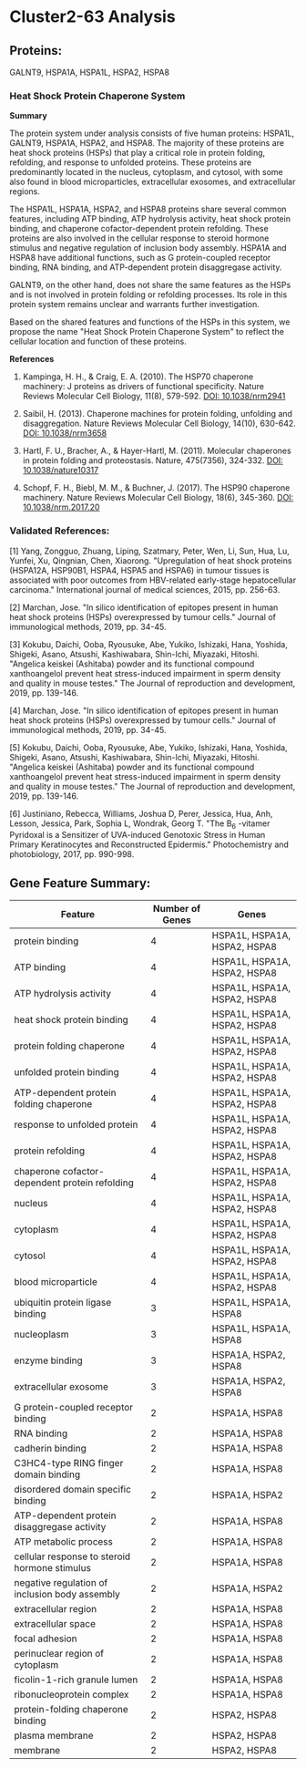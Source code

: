 # Cluster2-63 Analysis

## Proteins: 

GALNT9, HSPA1A, HSPA1L, HSPA2, HSPA8

### Heat Shock Protein Chaperone System

**Summary**

The protein system under analysis consists of five human proteins: HSPA1L, GALNT9, HSPA1A, HSPA2, and HSPA8. The majority of these proteins are heat shock proteins (HSPs) that play a critical role in protein folding, refolding, and response to unfolded proteins. These proteins are predominantly located in the nucleus, cytoplasm, and cytosol, with some also found in blood microparticles, extracellular exosomes, and extracellular regions.

The HSPA1L, HSPA1A, HSPA2, and HSPA8 proteins share several common features, including ATP binding, ATP hydrolysis activity, heat shock protein binding, and chaperone cofactor-dependent protein refolding. These proteins are also involved in the cellular response to steroid hormone stimulus and negative regulation of inclusion body assembly. HSPA1A and HSPA8 have additional functions, such as G protein-coupled receptor binding, RNA binding, and ATP-dependent protein disaggregase activity.

GALNT9, on the other hand, does not share the same features as the HSPs and is not involved in protein folding or refolding processes. Its role in this protein system remains unclear and warrants further investigation.

Based on the shared features and functions of the HSPs in this system, we propose the name "Heat Shock Protein Chaperone System" to reflect the cellular location and function of these proteins.

**References**

1. Kampinga, H. H., & Craig, E. A. (2010). The HSP70 chaperone machinery: J proteins as drivers of functional specificity. Nature Reviews Molecular Cell Biology, 11(8), 579-592. [DOI: 10.1038/nrm2941](https://doi.org/10.1038/nrm2941)

2. Saibil, H. (2013). Chaperone machines for protein folding, unfolding and disaggregation. Nature Reviews Molecular Cell Biology, 14(10), 630-642. [DOI: 10.1038/nrm3658](https://doi.org/10.1038/nrm3658)

3. Hartl, F. U., Bracher, A., & Hayer-Hartl, M. (2011). Molecular chaperones in protein folding and proteostasis. Nature, 475(7356), 324-332. [DOI: 10.1038/nature10317](https://doi.org/10.1038/nature10317)

4. Schopf, F. H., Biebl, M. M., & Buchner, J. (2017). The HSP90 chaperone machinery. Nature Reviews Molecular Cell Biology, 18(6), 345-360. [DOI: 10.1038/nrm.2017.20](https://doi.org/10.1038/nrm.2017.20)

### Validated References: 

[1] Yang, Zongguo, Zhuang, Liping, Szatmary, Peter, Wen, Li, Sun, Hua, Lu, Yunfei, Xu, Qingnian, Chen, Xiaorong. "Upregulation of heat shock proteins (HSPA12A, HSP90B1, HSPA4, HSPA5 and HSPA6) in tumour tissues is associated with poor outcomes from HBV-related early-stage hepatocellular carcinoma." International journal of medical sciences, 2015, pp. 256-63.

[2] Marchan, Jose. "In silico identification of epitopes present in human heat shock proteins (HSPs) overexpressed by tumour cells." Journal of immunological methods, 2019, pp. 34-45.

[3] Kokubu, Daichi, Ooba, Ryousuke, Abe, Yukiko, Ishizaki, Hana, Yoshida, Shigeki, Asano, Atsushi, Kashiwabara, Shin-Ichi, Miyazaki, Hitoshi. "Angelica keiskei (Ashitaba) powder and its functional compound xanthoangelol prevent heat stress-induced impairment in sperm density and quality in mouse testes." The Journal of reproduction and development, 2019, pp. 139-146.

[4] Marchan, Jose. "In silico identification of epitopes present in human heat shock proteins (HSPs) overexpressed by tumour cells." Journal of immunological methods, 2019, pp. 34-45.

[5] Kokubu, Daichi, Ooba, Ryousuke, Abe, Yukiko, Ishizaki, Hana, Yoshida, Shigeki, Asano, Atsushi, Kashiwabara, Shin-Ichi, Miyazaki, Hitoshi. "Angelica keiskei (Ashitaba) powder and its functional compound xanthoangelol prevent heat stress-induced impairment in sperm density and quality in mouse testes." The Journal of reproduction and development, 2019, pp. 139-146.

[6] Justiniano, Rebecca, Williams, Joshua D, Perer, Jessica, Hua, Anh, Lesson, Jessica, Park, Sophia L, Wondrak, Georg T. "The B<sub>6</sub> -vitamer Pyridoxal is a Sensitizer of UVA-induced Genotoxic Stress in Human Primary Keratinocytes and Reconstructed Epidermis." Photochemistry and photobiology, 2017, pp. 990-998.



## Gene Feature Summary: 

| Feature | Number of Genes | Genes |
| --- | --- | --- |
| protein binding | 4 | HSPA1L, HSPA1A, HSPA2, HSPA8 |
| ATP binding | 4 | HSPA1L, HSPA1A, HSPA2, HSPA8 |
| ATP hydrolysis activity | 4 | HSPA1L, HSPA1A, HSPA2, HSPA8 |
| heat shock protein binding | 4 | HSPA1L, HSPA1A, HSPA2, HSPA8 |
| protein folding chaperone | 4 | HSPA1L, HSPA1A, HSPA2, HSPA8 |
| unfolded protein binding | 4 | HSPA1L, HSPA1A, HSPA2, HSPA8 |
| ATP-dependent protein folding chaperone | 4 | HSPA1L, HSPA1A, HSPA2, HSPA8 |
| response to unfolded protein | 4 | HSPA1L, HSPA1A, HSPA2, HSPA8 |
| protein refolding | 4 | HSPA1L, HSPA1A, HSPA2, HSPA8 |
| chaperone cofactor-dependent protein refolding | 4 | HSPA1L, HSPA1A, HSPA2, HSPA8 |
| nucleus | 4 | HSPA1L, HSPA1A, HSPA2, HSPA8 |
| cytoplasm | 4 | HSPA1L, HSPA1A, HSPA2, HSPA8 |
| cytosol | 4 | HSPA1L, HSPA1A, HSPA2, HSPA8 |
| blood microparticle | 4 | HSPA1L, HSPA1A, HSPA2, HSPA8 |
| ubiquitin protein ligase binding | 3 | HSPA1L, HSPA1A, HSPA8 |
| nucleoplasm | 3 | HSPA1L, HSPA1A, HSPA8 |
| enzyme binding | 3 | HSPA1A, HSPA2, HSPA8 |
| extracellular exosome | 3 | HSPA1A, HSPA2, HSPA8 |
| G protein-coupled receptor binding | 2 | HSPA1A, HSPA8 |
| RNA binding | 2 | HSPA1A, HSPA8 |
| cadherin binding | 2 | HSPA1A, HSPA8 |
| C3HC4-type RING finger domain binding | 2 | HSPA1A, HSPA8 |
| disordered domain specific binding | 2 | HSPA1A, HSPA2 |
| ATP-dependent protein disaggregase activity | 2 | HSPA1A, HSPA8 |
| ATP metabolic process | 2 | HSPA1A, HSPA8 |
| cellular response to steroid hormone stimulus | 2 | HSPA1A, HSPA8 |
| negative regulation of inclusion body assembly | 2 | HSPA1A, HSPA2 |
| extracellular region | 2 | HSPA1A, HSPA8 |
| extracellular space | 2 | HSPA1A, HSPA8 |
| focal adhesion | 2 | HSPA1A, HSPA8 |
| perinuclear region of cytoplasm | 2 | HSPA1A, HSPA8 |
| ficolin-1-rich granule lumen | 2 | HSPA1A, HSPA8 |
| ribonucleoprotein complex | 2 | HSPA1A, HSPA8 |
| protein-folding chaperone binding | 2 | HSPA2, HSPA8 |
| plasma membrane | 2 | HSPA2, HSPA8 |
| membrane | 2 | HSPA2, HSPA8 |


